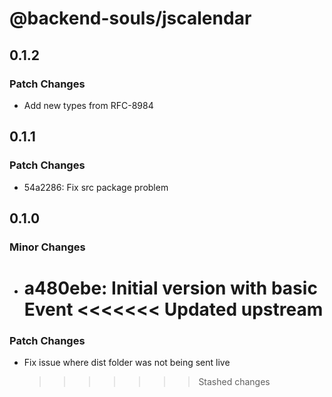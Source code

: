# @backend-souls/jscalendar

## 0.1.2

### Patch Changes

- Add new types from RFC-8984

## 0.1.1

### Patch Changes

- 54a2286: Fix src package problem

## 0.1.0

### Minor Changes

- a480ebe: Initial version with basic Event
  <<<<<<< Updated upstream
  =======

### Patch Changes

- Fix issue where dist folder was not being sent live
  > > > > > > > Stashed changes

